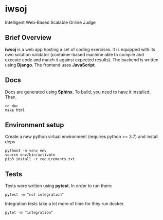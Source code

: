 # iwsoj
Intelligent Web-Based Scalable Online Judge

## Brief Overview
**iwsoj** is a web app hosting a set of coding exercises. It is equipped with its own solution validator (container-based machine able to compile and execute code and match it against expected results). The backend is written using **Django**. The frontend uses **JavaScript**.

## Docs
Docs are generated using **Sphinx**. To build, you need to have it installed. Then,

    cd doc
    make html

## Environment setup
Create a new python virtual environment (requires python >= 3.7) and install deps

    python3 -m venv env
    source env/bin/activate
    pip3 install -r requirements.txt
    

## Tests
Tests were written using **pytest**. In order to run them:

    pytest -m "not integration"
    
Integration tests take a lot more of time for they run docker.

    pytet -m "integration"
    
